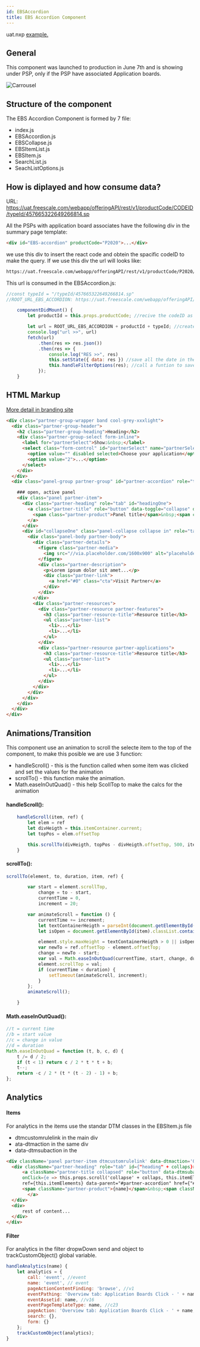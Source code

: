 ```yaml
---
id: EBSAccordion
title: EBS Accordion Component
---
```


uat.nxp [example.](https://uat.nxp.com/products/processors-and-microcontrollers/power-architecture-processors/qoriq-platforms/p-series/qoriq-p2020-and-p2010-dual-and-single-core-communications-processors:P2020)  

## General

This component was launched to production in June 7th and is showing under PSP, only if the PSP have associated Application boards.

![Carrousel](/img/Apps/EBS-Accordion.png)

## Structure of the component

The EBS Accordion Component is formed by 7 file:

- index.js
- EBSAccordion.js
- EBSCollapse.js
- EBSItemList.js
- EBSItem.js
- SearchList.js
- SeachListOptions.js

## How is diplayed and how consume data?

URL: https://uat.freescale.com/webapp/offeringAPI/rest/v1/productCode/CODEID/typeId/457665322649266814.sp

All the PSPs with application board associates have the following div in the summary page template:

```html
<div id="EBS-accordion" productCode="P2020">...</div>
```

we use this div to insert the react code and obtein the spacific codeID to make the query. If we use this div the url will looks like:

```html
https://uat.freescale.com/webapp/offeringAPI/rest/v1/productCode/P2020/typeId/457665322649266814.sp
```

This url is consumed in the EBSAccordion.js: 

```javascript
//const typeId = "/typeId/457665322649266814.sp"
//ROOT_URL_EBS_ACCORDION: https://uat.freescale.com/webapp/offeringAPI/rest/v1/productCode/

    componentDidMount() {
        let productId = this.props.productCode; //recive the codeID as props.

        let url = ROOT_URL_EBS_ACCORDION + productId + typeId; //create the new url with the codeID
        console.log("url >>", url)
        fetch(url)
            .then(res => res.json())
            .then(res => {
                console.log("RES >>", res)
                this.setState({ data: res }) //save all the date in the state.
                this.handleFilterOptions(res); //call a funtion to save all the filter for the component
            });
    }   
```


## HTML Markup

[More detail in branding site](https://branding.nxp.com/pattern-accordion.html#partner-panel)

```html
<div class="partner-group-wrapper band cool-grey-xxxlight">
  <div class="partner-group-header">
    <h2 class="partner-group-heading">Heading</h2>
    <div class="partner-group-select form-inline">
      <label for="partnerSelect">Show:&nbsp;</label>
      <select class="form-control" id="partnerSelect" name="partnerSelect">
        <option value="" disabled selected>Choose your application</option>
        <option value="2">...</option>
      </select>
    </div>
  </div>
  <div class="panel-group partner-group" id="partner-accordion" role="tablist" aria-multiselectable="true">

    ### open, active panel
    <div class="panel partner-item">
      <div class="partner-heading" role="tab" id="headingOne">
        <a class="partner-title" role="button" data-toggle="collapse" data-parent="#partner-accordion" href="#collapseOne" aria-expanded="true" aria-controls="collapseOne">
          <span class="partner-product">Panel title</span>&nbsp;<span class="partner-name">by Partner Name</span>
        </a>
      </div>
      <div id="collapseOne" class="panel-collapse collapse in" role="tabpanel" aria-labelledby="headingOne">
        <div class="panel-body partner-body">
          <div class="partner-details">
            <figure class="partner-media">
              <img src="//via.placeholder.com/1600x900" alt="placeholder">
            </figure>
            <div class="partner-description">
              <p>Lorem ipsum dolor sit amet...</p>
              <div class="partner-link">
                <a href="#0" class="cta">Visit Partner</a>
              </div>
            </div>
          </div>
          <div class="partner-resources">
            <div class="partner-resource partner-features">
              <h3 class="partner-resource-title">Resource title</h3>
              <ul class="partner-list">
                <li>...</li>
                <li>...</li>
              </ul>
            </div>
            <div class="partner-resource partner-applications">
              <h3 class="partner-resource-title">Resource title</h3>
              <ul class="partner-list">
                <li>...</li>
                <li>...</li>
              </ul>
            </div>
          </div>
        </div>
      </div>
    </div>
  </div>
</div>
```

## Animations/Transition

This component use an animation to scroll the selecte item to the top of the component, to make this posible we are use 3 function:

- handleScroll() - this is the function called when some item was clicked and set the values for the animation
- scrollTo() - this function make the animation.
- Math.easeInOutQuad() - this help ScollTop to make the calcs for the animation

#### handleScroll():

```javascript
    handleScroll(item, ref) {
        let elem = ref
        let divHeigth = this.itemContainer.current;
        let topPos = elem.offsetTop

        this.scrollTo(divHeigth, topPos - divHeigth.offsetTop, 500, item, ref);
    }
```
#### scrollTo():
```javascript
scrollTo(element, to, duration, item, ref) {

        var start = element.scrollTop,
            change = to - start,
            currentTime = 0,
            increment = 20;

        var animateScroll = function () {
            currentTime += increment;
            let textContainerHeigth = parseInt(document.getElementById(item).style.height);
            let isOpen = document.getElementById(item).classList.contains('in');

            element.style.maxHeight = textContainerHeigth > 0 || isOpen ? 43 + textContainerHeigth + "px" : "300px";
            var newTo = ref.offsetTop - element.offsetTop;
            change = newTo - start;
            var val = Math.easeInOutQuad(currentTime, start, change, duration);
            element.scrollTop = val;
            if (currentTime < duration) {
                setTimeout(animateScroll, increment);
            }
        };
        animateScroll();

    }
```

#### Math.easeInOutQuad():
```javascript
//t = current time
//b = start value
//c = change in value
//d = duration
Math.easeInOutQuad = function (t, b, c, d) {
    t /= d / 2;
    if (t < 1) return c / 2 * t * t + b;
    t--;
    return -c / 2 * (t * (t - 2) - 1) + b;
};
```


## Analytics

#### Items

For analytics in the items use the standar DTM classes in the EBSItem.js file

- dtmcustomrulelink in the main div
- ata-dtmaction in the same div
- data-dtmsubaction in the <a>


```html
<div className='panel partner-item dtmcustomrulelink' data-dtmaction='Overview Tab - Application Board Click' >
  <div className="partner-heading" role="tab" id={"heading" + collaps}>
      <a className="partner-title collapsed" role="button" data-dtmsubaction={'Overview Tab - Application Board Click ' + name} data-toggle="collapse" 
      onClick={e => this.props.scroll('collapse' + collaps, this.itemElements.current)} 
      ref={this.itemElements} data-parent="#partner-accordion" href={"#collapse" + collaps} aria-expanded="false" aria-controls={"collapse" + collaps}>
      <span className="partner-product">{name}</span>&nbsp;<span className="partner-name">by {vendor}</span>
        </a>
  </div>
  <div>
      rest of content...
  </div>
</div>
```

#### Filter

For analytics in the filter dropwDown send and object to trackCustomObject() global variable.

```javascript
handleAnalytics(name) {
    let analytics = {
        call: 'event', //event
        name: 'event', // event
        pageActionContentFinding: 'browse', //v1
        eventPathing: 'Overview tab: Application Boards Click - ' + name, //c16
        eventAssetid: name, //v16
        eventPageTemplateType: name, //c23
        pageAction: 'Overview tab: Application Boards Click - ' + name, //v57
        search: {},
        form: {}
    };
    trackCustomObject(analytics);
}
```